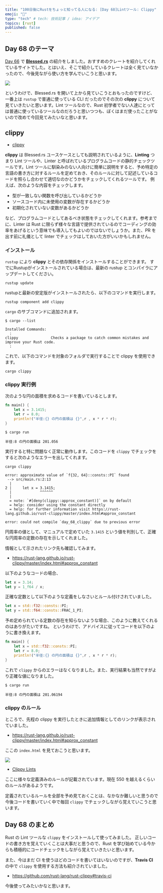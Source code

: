 ```yaml
---
title: "100日後にRustをちょっと知ってる人になる: [Day 68]Lintツール: Clippy"
emoji: "🦀"
type: "tech" # tech: 技術記事 / idea: アイデア
topics: [rust]
published: false
---
```

## Day 68 のテーマ
[Day 66](https://zenn.dev/shinyay/articles/hello-rust-day066) で **[Blessed.rs](https://blessed.rs/crates)** の紹介をしました。おすすめのクレートを紹介してくれているサイトでした。とはいえ、そこで紹介しているクレートは全く見ていなかったので、今後見ながら使い方を学んでいこうと思います。

![](https://storage.googleapis.com/zenn-user-upload/56c77826cbc7-20221122.png)

というわけで、Blessed.rs を開いて上から見ていこうとおもったのですけど、一番上は `rustup` で普通に使っている CLI だったのでその次の **clippy** について見ていきたいと思います。Lint ツールなので、Rust 初学者でない人達にとっては普通に使っているツールなのだろうと思いつつも、ぼくはまだ使ったことがないので改めて今回見てみたいなと思います。

## clippy

- [clippy](https://github.com/rust-lang/rust-clippy)

**clippy** は Blessed.rs ユースケースとしても説明されているように、**Linting** つまり Lint ツールや、Linter と呼ばれているプログラムコードの静的チェックツールです。Lint ツールに馴染みのない人向けに簡単に説明をすると、予め特定の言語の書き方に対するルールを定めておき、そのルールに対して記述しているコードを照らし合わせて適切なのかどうかをチェックしてくれるツールです。
例えば、次のような内容をチェックします。

- 型が一致しない関数を呼び出しているかどうか
- ソースコード内に未使用の変数が存在するかどうか
- 初期化されていない変数があるかどうか

など、プログラムコードとしてあるべき状態をチェックしてくれます。参考までに、Linter は Rust に限らず様々な言語で提供されているのでコーディングの効率をあげるという意味でも導入してもよいのではないでしょうか。また、PR を出す前に礼儀として linter でチェックはしておいた方がいいかもしれません。

### インストール

`rustup` により **clippy** とその依存関係をインストールすることができます。
すでにRustupがインストールされている場合は、最新の rustup とコンパイラにアップデートしてください。

```shell
rustup update
```

rustupと最新の安定版がインストールされたら、以下のコマンドを実行します。

```shell
rustup component add clippy
```

`cargo` のサブコマンドに追加されます。

```shell
$ cargo --list

Installed Commands:
  :
clippy               Checks a package to catch common mistakes and improve your Rust code.
  :
```

これで、以下のコマンドを対象のフォルダで実行することで clippy を使用できます。

```shell
cargo clippy
```

### clippy 実行例

次のような円の面積を求めるコードを書いているとします。

```rust
fn main() {
    let x = 3.1415;
    let r = 8.0;
    println!("半径:{} の円の面積は {}",r , x * r * r);
}
```

```shell
$ cargo run

半径:8 の円の面積は 201.056
```

実行すると特に問題なく正常に動作します。このコードを `clippy` でチェックをすると次のようなエラーを出してくれます。

```shell
cargo clippy
```

```shell
error: approximate value of `f{32, 64}::consts::PI` found
 --> src/main.rs:2:13
  |
2 |     let x = 3.1415;
  |             ^^^^^^
  |
  = note: `#[deny(clippy::approx_constant)]` on by default
  = help: consider using the constant directly
  = help: for further information visit https://rust-lang.github.io/rust-clippy/master/index.html#approx_constant

error: could not compile `day_68_clippy` due to previous error
```

円周率の値として、マニュアルで定めていた `3.1415` という値を判別して、正確な円周率の定数の存在を示してくれました。

情報として示されたリンク先も確認してみます。

- <https://rust-lang.github.io/rust-clippy/master/index.html#approx_constant>

以下のようなコードの場合、

```rust
let x = 3.14;
let y = 1_f64 / x;
```

正確な定数として以下のような定義をしなさいとルール付けされていました。

```rust
let x = std::f32::consts::PI;
let y = std::f64::consts::FRAC_1_PI;
```

予め定められている定数の存在を知らないような場合、このように教えてくれるのはありがたいですね。
というわけで、アドバイスに従ってコードを以下のように書き換えます。

```rust
fn main() {
    let x = std::f32::consts::PI;
    let r = 8.0;
    println!("半径:{} の円の面積は {}",r , x * r * r);
}
```

これで `clippy` からのエラーはなくなりました。また、実行結果も当然ですがより正確な値になりました。

```shell
$ cargo run

半径:8 の円の面積は 201.06194
```

### clippy のルール

ところで、先程の clippy を実行したときに追加情報としてのリンクが表示されていました。

- <https://rust-lang.github.io/rust-clippy/master/index.html#approx_constant>

ここの `index.html` を見ておこうと思います。

![](https://storage.googleapis.com/zenn-user-upload/37036c7d9892-20221123.png)

- [Clippy Lints](https://rust-lang.github.io/rust-clippy/master/index.html)

ここに様々な定義済みのルールが記載されています。現在 550 を越えるくらいのルールがあるようです。

定義されているルールを全部を予め見ておくことは、なかなか難しいと思うので今後コードを書いていく中で毎回 `clippy` でチェックしながら覚えていこうと思います。

## Day 68 のまとめ

Rust の Lint ツールな `clippy` をインストールして使ってみました。
正しいコードの書き方を覚えていくことは大事だと思うので、Rust を学び始めている今からも積極的にコードチェックをしながら覚えていきたいと思います。

また、今はまだ CI を使うほどのコードを書いてはいないのですが、**Travis CI** の中で `clippy` を使用する方法も紹介されていました。

- <https://github.com/rust-lang/rust-clippy#travis-ci>

今後使ってみたいかなと思います。
